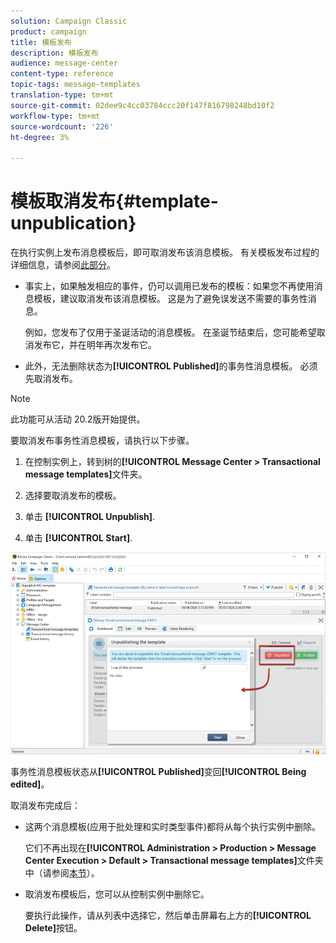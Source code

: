 ```yaml
---
solution: Campaign Classic
product: campaign
title: 模板发布
description: 模板发布
audience: message-center
content-type: reference
topic-tags: message-templates
translation-type: tm+mt
source-git-commit: 02dee9c4cc03784ccc20f147f816798248bd10f2
workflow-type: tm+mt
source-wordcount: '226'
ht-degree: 3%

---
```



# 模板取消发布{#template-unpublication}

在执行实例上发布消息模板后，即可取消发布该消息模板。 有关模板发布过程的详细信息，请参阅[此部分](../../message-center/using/template-publication.md)。

* 事实上，如果触发相应的事件，仍可以调用已发布的模板：如果您不再使用消息模板，建议取消发布该消息模板。 这是为了避免误发送不需要的事务性消息。

   例如，您发布了仅用于圣诞活动的消息模板。 在圣诞节结束后，您可能希望取消发布它，并在明年再次发布它。

* 此外，无法删除状态为&#x200B;**[!UICONTROL Published]**&#x200B;的事务性消息模板。 必须先取消发布。

>[!NOTE]
>
>此功能可从活动 20.2版开始提供。

要取消发布事务性消息模板，请执行以下步骤。

1. 在控制实例上，转到树的&#x200B;**[!UICONTROL Message Center > Transactional message templates]**&#x200B;文件夹。
1. 选择要取消发布的模板。
1. 单击 **[!UICONTROL Unpublish]**.

   <!--1. Fill in the **[!UICONTROL Log of the process]** field.-->

1. 单击 **[!UICONTROL Start]**.

![](assets/message-center-unpublish.png)

事务性消息模板状态从&#x200B;**[!UICONTROL Published]**&#x200B;变回&#x200B;**[!UICONTROL Being edited]**。

取消发布完成后：

* 这两个消息模板(应用于批处理和实时类型事件)都将从每个执行实例中删除。

   它们不再出现在&#x200B;**[!UICONTROL Administration > Production > Message Center Execution > Default > Transactional message templates]**&#x200B;文件夹中（请参阅[本节](../../message-center/using/template-publication.md)）。

* 取消发布模板后，您可以从控制实例中删除它。

   要执行此操作，请从列表中选择它，然后单击屏幕右上方的&#x200B;**[!UICONTROL Delete]**&#x200B;按钮。